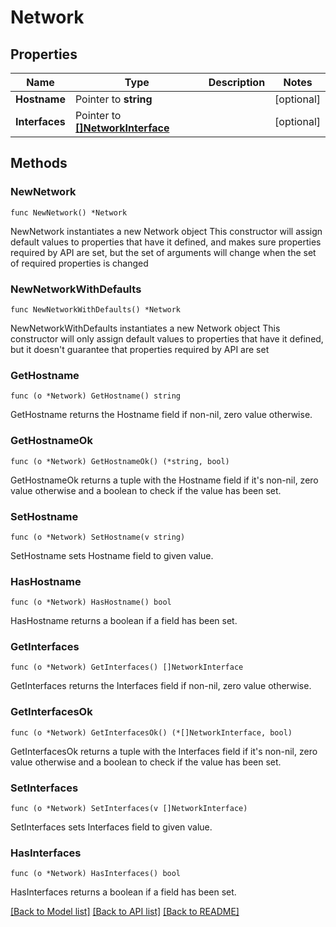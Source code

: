 # Network

## Properties

Name | Type | Description | Notes
------------ | ------------- | ------------- | -------------
**Hostname** | Pointer to **string** |  | [optional] 
**Interfaces** | Pointer to [**[]NetworkInterface**](NetworkInterface.md) |  | [optional] 

## Methods

### NewNetwork

`func NewNetwork() *Network`

NewNetwork instantiates a new Network object
This constructor will assign default values to properties that have it defined,
and makes sure properties required by API are set, but the set of arguments
will change when the set of required properties is changed

### NewNetworkWithDefaults

`func NewNetworkWithDefaults() *Network`

NewNetworkWithDefaults instantiates a new Network object
This constructor will only assign default values to properties that have it defined,
but it doesn't guarantee that properties required by API are set

### GetHostname

`func (o *Network) GetHostname() string`

GetHostname returns the Hostname field if non-nil, zero value otherwise.

### GetHostnameOk

`func (o *Network) GetHostnameOk() (*string, bool)`

GetHostnameOk returns a tuple with the Hostname field if it's non-nil, zero value otherwise
and a boolean to check if the value has been set.

### SetHostname

`func (o *Network) SetHostname(v string)`

SetHostname sets Hostname field to given value.

### HasHostname

`func (o *Network) HasHostname() bool`

HasHostname returns a boolean if a field has been set.

### GetInterfaces

`func (o *Network) GetInterfaces() []NetworkInterface`

GetInterfaces returns the Interfaces field if non-nil, zero value otherwise.

### GetInterfacesOk

`func (o *Network) GetInterfacesOk() (*[]NetworkInterface, bool)`

GetInterfacesOk returns a tuple with the Interfaces field if it's non-nil, zero value otherwise
and a boolean to check if the value has been set.

### SetInterfaces

`func (o *Network) SetInterfaces(v []NetworkInterface)`

SetInterfaces sets Interfaces field to given value.

### HasInterfaces

`func (o *Network) HasInterfaces() bool`

HasInterfaces returns a boolean if a field has been set.


[[Back to Model list]](../README.md#documentation-for-models) [[Back to API list]](../README.md#documentation-for-api-endpoints) [[Back to README]](../README.md)


